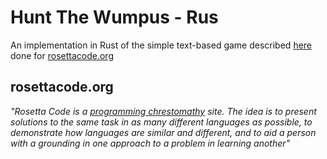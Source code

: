 # Hunt The Wumpus - Rus

An implementation in Rust of the simple text-based game described [here](https://rosettacode.org/wiki/Hunt_The_Wumpus) done for [rosettacode.org](http://rosettacode.org/)

## rosettacode.org

<cite>"Rosetta Code is a [programming chrestomathy](http://en.wikipedia.org/wiki/Chrestomathy) site. The idea is to present solutions to the same task in as many different languages as possible, to demonstrate how languages are similar and different, and to aid a person with a grounding in one approach to a problem in learning another"</cite>

